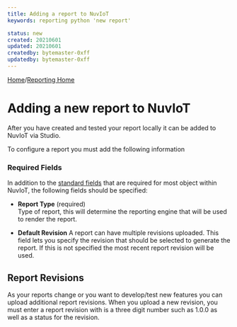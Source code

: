 ```yaml
---
title: Adding a report to NuvIoT
keywords: reporting python 'new report'

status: new
created: 20210601
updated: 20210601
createdby: bytemaster-0xff
updatedby: bytemaster-0xff
---
```

[Home](../Index.md)/[Reporting Home](./Index.md)

# Adding a new report to NuvIoT

After you have created and tested your report locally it can be added to NuvIoT via Studio.

To configure a report you must add the following information


### Required Fields

In addition to the [standard fields](../../Topics/StandardFields.md) that are required for most object within NuvIoT, the following fields should be specified:

* **Report Type** (required)  
Type of report, this will determine the reporting engine that will be used to render the report.

* **Default Revision**
A report can have multiple revisions uploaded.  This field lets you specify the revision that should be selected to generate the report.  If this is not specified the most recent report revision will be used.

## Report Revisions
As your reports change or you want to develop/test new features you can upload additional report revisions.  When you upload a new revision, you must enter a report revision with is a three digit number such as 1.0.0 as well as a status for the revision. 